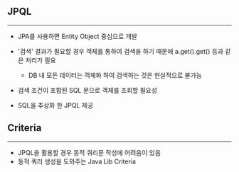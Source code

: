 ## JPQL

-----

- JPA를 사용하면 Entity Object 중심으로 개발

- '검색' 결과가 필요할 경우 객체를 통하여 검색을 하기 때문에 a.get().get() 등과 같은 처리가 필요
  - DB 내 모든 데이터는 객체화 하여 검색하는 것은 현실적으로 불가능
  
- 검색 조건이 포함된 SQL 문으로 객체를 조회할 필요성
- SQL을 추상화 한 JPQL 제공


## Criteria

-----
- JPQL을 활용할 경우 동적 쿼리문 작성에 어려움이 있음
- 동적 쿼리 생성을 도와주는 Java Lib Criteria